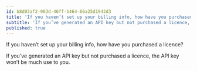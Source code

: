 ```yaml
---
id: b8d03af2-963d-46ff-b464-66a25d1942d3
title: 'If you haven’t set up your billing info, how have you purchased a licence?'
subtitle: 'If you’ve generated an API key but not purchased a licence, the API key won’t be much use to you.'
published: true
---
```




If you haven’t set up your billing info, how have you purchased a licence?

If you’ve generated an API key but not purchased a licence, the API key won’t be much use to you.


